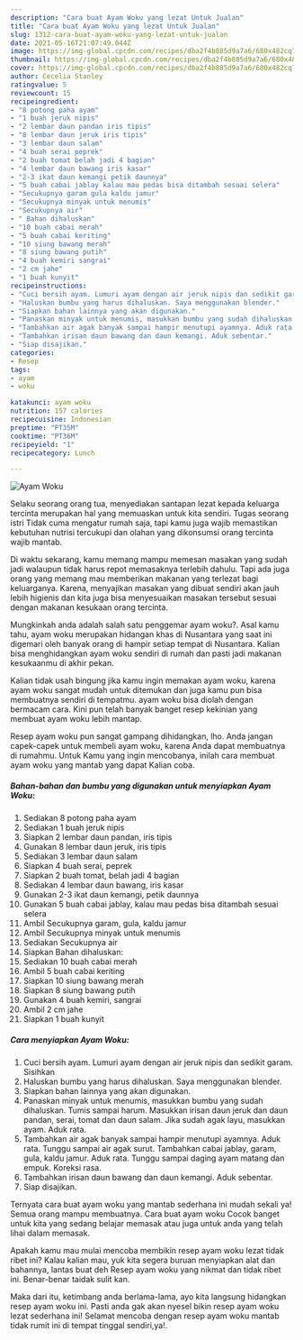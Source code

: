 ```yaml
---
description: "Cara buat Ayam Woku yang lezat Untuk Jualan"
title: "Cara buat Ayam Woku yang lezat Untuk Jualan"
slug: 1312-cara-buat-ayam-woku-yang-lezat-untuk-jualan
date: 2021-05-16T21:07:49.044Z
image: https://img-global.cpcdn.com/recipes/dba2f4b885d9a7a6/680x482cq70/ayam-woku-foto-resep-utama.jpg
thumbnail: https://img-global.cpcdn.com/recipes/dba2f4b885d9a7a6/680x482cq70/ayam-woku-foto-resep-utama.jpg
cover: https://img-global.cpcdn.com/recipes/dba2f4b885d9a7a6/680x482cq70/ayam-woku-foto-resep-utama.jpg
author: Cecelia Stanley
ratingvalue: 5
reviewcount: 15
recipeingredient:
- "8 potong paha ayam"
- "1 buah jeruk nipis"
- "2 lembar daun pandan iris tipis"
- "8 lembar daun jeruk iris tipis"
- "3 lembar daun salam"
- "4 buah serai peprek"
- "2 buah tomat belah jadi 4 bagian"
- "4 lembar daun bawang iris kasar"
- "2-3 ikat daun kemangi petik daunnya"
- "5 buah cabai jablay kalau mau pedas bisa ditambah sesuai selera"
- "Secukupnya garam gula kaldu jamur"
- "Secukupnya minyak untuk menumis"
- "Secukupnya air"
- " Bahan dihaluskan"
- "10 buah cabai merah"
- "5 buah cabai keriting"
- "10 siung bawang merah"
- "8 siung bawang putih"
- "4 buah kemiri sangrai"
- "2 cm jahe"
- "1 buah kunyit"
recipeinstructions:
- "Cuci bersih ayam. Lumuri ayam dengan air jeruk nipis dan sedikit garam. Sisihkan"
- "Haluskan bumbu yang harus dihaluskan. Saya menggunakan blender."
- "Siapkan bahan lainnya yang akan digunakan."
- "Panaskan minyak untuk menumis, masukkan bumbu yang sudah dihaluskan. Tumis sampai harum. Masukkan irisan daun jeruk dan daun pandan, serai, tomat dan daun salam. Jika sudah agak layu, masukkan ayam. Aduk rata."
- "Tambahkan air agak banyak sampai hampir menutupi ayamnya. Aduk rata. Tunggu sampai air agak surut. Tambahkan cabai jablay, garam, gula, kaldu jamur. Aduk rata. Tunggu sampai daging ayam matang dan empuk. Koreksi rasa."
- "Tambahkan irisan daun bawang dan daun kemangi. Aduk sebentar."
- "Siap disajikan."
categories:
- Resep
tags:
- ayam
- woku

katakunci: ayam woku 
nutrition: 157 calories
recipecuisine: Indonesian
preptime: "PT35M"
cooktime: "PT36M"
recipeyield: "1"
recipecategory: Lunch

---
```



![Ayam Woku](https://img-global.cpcdn.com/recipes/dba2f4b885d9a7a6/680x482cq70/ayam-woku-foto-resep-utama.jpg)

Selaku seorang orang tua, menyediakan santapan lezat kepada keluarga tercinta merupakan hal yang memuaskan untuk kita sendiri. Tugas seorang istri Tidak cuma mengatur rumah saja, tapi kamu juga wajib memastikan kebutuhan nutrisi tercukupi dan olahan yang dikonsumsi orang tercinta wajib mantab.

Di waktu  sekarang, kamu memang mampu memesan masakan yang sudah jadi walaupun tidak harus repot memasaknya terlebih dahulu. Tapi ada juga orang yang memang mau memberikan makanan yang terlezat bagi keluarganya. Karena, menyajikan masakan yang dibuat sendiri akan jauh lebih higienis dan kita juga bisa menyesuaikan masakan tersebut sesuai dengan makanan kesukaan orang tercinta. 



Mungkinkah anda adalah salah satu penggemar ayam woku?. Asal kamu tahu, ayam woku merupakan hidangan khas di Nusantara yang saat ini digemari oleh banyak orang di hampir setiap tempat di Nusantara. Kalian bisa menghidangkan ayam woku sendiri di rumah dan pasti jadi makanan kesukaanmu di akhir pekan.

Kalian tidak usah bingung jika kamu ingin memakan ayam woku, karena ayam woku sangat mudah untuk ditemukan dan juga kamu pun bisa membuatnya sendiri di tempatmu. ayam woku bisa diolah dengan bermacam cara. Kini pun telah banyak banget resep kekinian yang membuat ayam woku lebih mantap.

Resep ayam woku pun sangat gampang dihidangkan, lho. Anda jangan capek-capek untuk membeli ayam woku, karena Anda dapat membuatnya di rumahmu. Untuk Kamu yang ingin mencobanya, inilah cara membuat ayam woku yang mantab yang dapat Kalian coba.

<!--inarticleads1-->

##### Bahan-bahan dan bumbu yang digunakan untuk menyiapkan Ayam Woku:

1. Sediakan 8 potong paha ayam
1. Sediakan 1 buah jeruk nipis
1. Siapkan 2 lembar daun pandan, iris tipis
1. Gunakan 8 lembar daun jeruk, iris tipis
1. Sediakan 3 lembar daun salam
1. Siapkan 4 buah serai, peprek
1. Siapkan 2 buah tomat, belah jadi 4 bagian
1. Sediakan 4 lembar daun bawang, iris kasar
1. Gunakan 2-3 ikat daun kemangi, petik daunnya
1. Gunakan 5 buah cabai jablay, kalau mau pedas bisa ditambah sesuai selera
1. Ambil Secukupnya garam, gula, kaldu jamur
1. Ambil Secukupnya minyak untuk menumis
1. Sediakan Secukupnya air
1. Siapkan  Bahan dihaluskan:
1. Sediakan 10 buah cabai merah
1. Ambil 5 buah cabai keriting
1. Siapkan 10 siung bawang merah
1. Siapkan 8 siung bawang putih
1. Gunakan 4 buah kemiri, sangrai
1. Ambil 2 cm jahe
1. Siapkan 1 buah kunyit




<!--inarticleads2-->

##### Cara menyiapkan Ayam Woku:

1. Cuci bersih ayam. Lumuri ayam dengan air jeruk nipis dan sedikit garam. Sisihkan
1. Haluskan bumbu yang harus dihaluskan. Saya menggunakan blender.
1. Siapkan bahan lainnya yang akan digunakan.
1. Panaskan minyak untuk menumis, masukkan bumbu yang sudah dihaluskan. Tumis sampai harum. Masukkan irisan daun jeruk dan daun pandan, serai, tomat dan daun salam. Jika sudah agak layu, masukkan ayam. Aduk rata.
1. Tambahkan air agak banyak sampai hampir menutupi ayamnya. Aduk rata. Tunggu sampai air agak surut. Tambahkan cabai jablay, garam, gula, kaldu jamur. Aduk rata. Tunggu sampai daging ayam matang dan empuk. Koreksi rasa.
1. Tambahkan irisan daun bawang dan daun kemangi. Aduk sebentar.
1. Siap disajikan.




Ternyata cara buat ayam woku yang mantab sederhana ini mudah sekali ya! Semua orang mampu membuatnya. Cara buat ayam woku Cocok banget untuk kita yang sedang belajar memasak atau juga untuk anda yang telah lihai dalam memasak.

Apakah kamu mau mulai mencoba membikin resep ayam woku lezat tidak ribet ini? Kalau kalian mau, yuk kita segera buruan menyiapkan alat dan bahannya, lantas buat deh Resep ayam woku yang nikmat dan tidak ribet ini. Benar-benar taidak sulit kan. 

Maka dari itu, ketimbang anda berlama-lama, ayo kita langsung hidangkan resep ayam woku ini. Pasti anda gak akan nyesel bikin resep ayam woku lezat sederhana ini! Selamat mencoba dengan resep ayam woku mantab tidak rumit ini di tempat tinggal sendiri,ya!.

